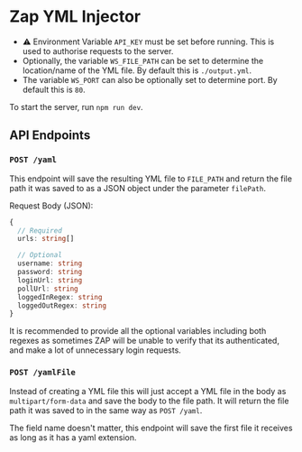 # Zap YML Injector
- ⚠️ Environment Variable `API_KEY` must be set before running. This is used to authorise requests to the server.
- Optionally, the variable `WS_FILE_PATH` can be set to determine the location/name of the YML file. By default this is `./output.yml`.
- The variable `WS_PORT` can also be optionally set to determine port. By default this is `80`.

To start the server, run `npm run dev`.

## API Endpoints
### `POST /yaml`
This endpoint will save the resulting YML file to `FILE_PATH` and return the file path it was saved to as a JSON object under the parameter `filePath`.

Request Body (JSON):
```ts
{
  // Required
  urls: string[]

  // Optional
  username: string
  password: string
  loginUrl: string
  pollUrl: string
  loggedInRegex: string
  loggedOutRegex: string
}
```
It is recommended to provide all the optional variables including both regexes as sometimes ZAP will be unable to verify that its authenticated, and make a lot of unnecessary login requests.

### `POST /yamlFile`
Instead of creating a YML file this will just accept a YML file in the body as `multipart/form-data` and save the body to the file path. It will return the file path it was saved to in the same way as `POST /yaml`.

The field name doesn't matter, this endpoint will save the first file it receives as long as it has a yaml extension.